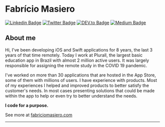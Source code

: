 # Fabrício Masiero

[![Linkedin Badge](https://img.shields.io/badge/-LinkedIn-blue?style=flat-square&logo=Linkedin&logoColor=white&link=https://www.linkedin.com/in/fabriciomasiero/)](https://www.linkedin.com/in/fabriciomasiero/)
[![Twitter Badge](https://img.shields.io/badge/-Twitter-1ca0f1?style=flat-square&labelColor=1ca0f1&logo=twitter&logoColor=white&link=https://twitter.com/fabri_masiero)](https://twitter.com/fabri_masiero)
[![DEV.to Badge](https://img.shields.io/static/v1?label=DEV.to&message=Articles&color=pink&link=https://dev.to/fabriciomasiero)](https://dev.to/fabriciomasiero)
[![Medium Badge](https://img.shields.io/static/v1?label=Medium&message=Articles&color=black&link=https://medium.com/@fabriciomasiero)](https://medium.com/@fabriciomasiero)

## About me

Hi, I've been developing iOS and Swift applications for 8 years, the last 3 years of that time remotely.
Today I work at Plurall, the largest basic education app in Brazil with almost 2 million active users. 
It was largely responsible for assigning the remote study in the COVID 19 pandemic.


I've worked on more than 30 applications that are hosted in the App Store, some of them with millions of users. 
I have experience with products. Most of my experiences I helped and improved products to better satisfy the customer's needs. 
In most cases presenting solutions that could be made within the app to help or even try to better understand the needs.

**I code for a purpose.**

See more at [fabriciomasiero.com](https://fabriciomasiero.github.io)

---
